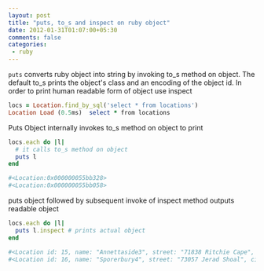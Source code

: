 ```yaml
---
layout: post
title: "puts, to_s and inspect on ruby object"
date: 2012-01-31T01:07:00+05:30
comments: false
categories:
 - ruby
---
```

`puts` converts ruby object into string by invoking to_s method on object. The default to_s prints the object's class and an encoding of the object id. In order to print human readable form of object use inspect
```ruby
locs = Location.find_by_sql('select * from locations')
Location Load (0.5ms)  select * from locations
```
Puts Object internally invokes to_s method on object to print
```ruby
locs.each do |l|
  # it calls to_s method on object
  puts l
end

#<Location:0x000000055bb328>
#<Location:0x000000055bb058>
```
<!--more-->

puts object followed by subsequent invoke of inspect method outputs readable object
```ruby
locs.each do |l|
  puts l.inspect # prints actual object
end

#<Location id: 15, name: "Annettaside3", street: "71838 Ritchie Cape", city: "East Destanystad", state: "Utah", zip: "58054", phone: 123456, other_phone: 987654, staff_strength: 40, is_active: true, created_at: "2012-01-25 11:17:26", updated_at: "2012-01-25 11:17:26", country_name: "Korea">
#<Location id: 16, name: "Sporerbury4", street: "73057 Jerad Shoal", city: "South Kyliefurt", state: "Delaware", zip: "46553-3376", phone: 123456, other_phone: 987654, staff_strength: 40, is_active: true, created_at: "2012-01-25 11:24:48", updated_at: "2012-01-25 11:24:48", country_name: "Australia">
```

